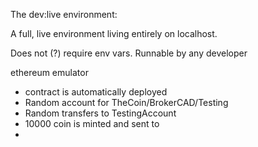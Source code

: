 The dev:live environment:

A full, live environment living entirely on localhost.

Does not (?) require env vars.  Runnable by any developer

ethereum emulator
 - contract is automatically deployed
  - Random account for TheCoin/BrokerCAD/Testing
  - Random transfers to TestingAccount
 - 10000 coin is minted and sent to
 -
